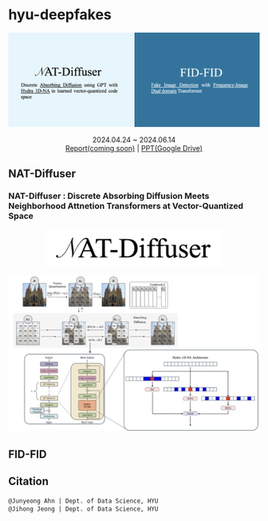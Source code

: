 # hyu-deepfakes

<p align="center">
    <img src="assets/hyu-deepfakes-thumbnail.png" alt="Alt text" width="600">
</p>

<div align="center">
    2024.04.24 ~ 2024.06.14
</div>


<div align="center">
    <a href="">Report(coming soon)</a> | 
    <a href="">PPT(Google Drive)</a>
</div>

## NAT-Diffuser

### NAT-Diffuser : Discrete Absorbing Diffusion Meets Neighborhood Attnetion Transformers at Vector-Quantized Space
<p align="center">
    <img src="assets/NAT-Diffuser-logo.png" alt="Alt text" width="350">
</p>


<p align="center">
    <a href="https://github.com/justin4ai/NAT-Diffuser">
        <img src="assets/NAT-Diffuser-architecture.png" alt="Alt text" width="650">
    </a>
</p>

## FID-FID

## Citation

```
@Junyeong Ahn | Dept. of Data Science, HYU
@Jihong Jeong | Dept. of Data Science, HYU
```
